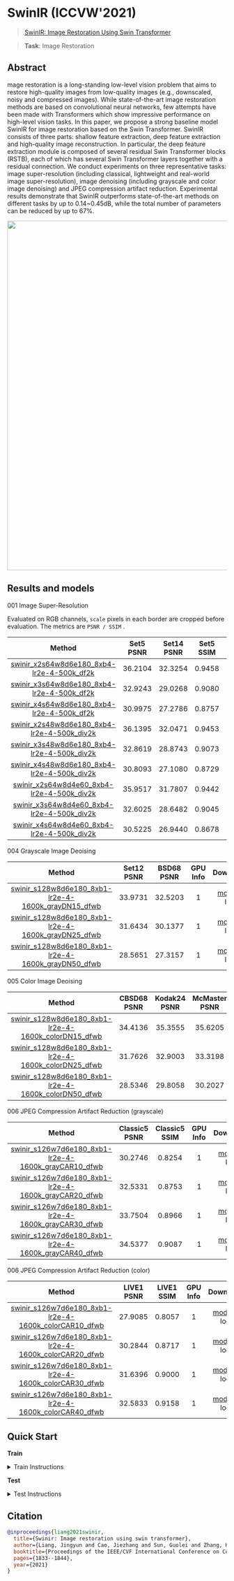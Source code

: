 # SwinIR (ICCVW'2021)

> [SwinIR: Image Restoration Using Swin Transformer](https://arxiv.org/abs/2108.10257)

> **Task**: Image Restoration

<!-- [ALGORITHM] -->

## Abstract

<!-- [ABSTRACT] -->

mage restoration is a long-standing low-level vision problem that aims to restore high-quality images from low-quality images (e.g., downscaled, noisy and compressed images). While state-of-the-art image restoration methods are based on convolutional neural networks, few attempts have been made with Transformers which show impressive performance on high-level vision tasks. In this paper, we propose a strong baseline model SwinIR for image restoration based on the Swin Transformer. SwinIR consists of three parts: shallow feature extraction, deep feature extraction and high-quality image reconstruction. In particular, the deep feature extraction module is composed of several residual Swin Transformer blocks (RSTB), each of which has several Swin Transformer layers together with a residual connection. We conduct experiments on three representative tasks: image super-resolution (including classical, lightweight and real-world image super-resolution), image denoising (including grayscale and color image denoising) and JPEG compression artifact reduction. Experimental results demonstrate that SwinIR outperforms state-of-the-art methods on different tasks by up to 0.14~0.45dB, while the total number of parameters can be reduced by up to 67%.

<!-- [IMAGE] -->

<div align=center >
 <img src="https://user-images.githubusercontent.com/40970489/204525707-272fb8c6-1bb3-41f2-9a9b-612c48ddd9b4.png" width="800"/>
</div >

## Results and models

001 Image Super-Resolution

Evaluated on RGB channels, `scale` pixels in each border are cropped before evaluation.
The metrics are `PSNR / SSIM` .

|                                    Method                                    | Set5 PSNR | Set14 PSNR | Set5 SSIM | Set14 SSIM | GPU Info |                                    Download                                    |
| :--------------------------------------------------------------------------: | :-------: | :--------: | :-------: | :--------: | :------: | :----------------------------------------------------------------------------: |
| [swinir_x2s64w8d6e180_8xb4-lr2e-4-500k_df2k](/configs/swinir/swinir_x2s64w8d6e180_8xb4-lr2e-4-500k_df2k.py) |  36.2104  |  32.3254   |  0.9458   |   0.8997   |    1     | [model](https://drive.google.com/file/d/1Uw1QtPKnBvFalgx8sC-moFmTLCBtfbqM/view?usp=share_link) \\ log |
| [swinir_x3s64w8d6e180_8xb4-lr2e-4-500k_df2k](/configs/swinir/swinir_x3s64w8d6e180_8xb4-lr2e-4-500k_df2k.py) |  32.9243  |  29.0268   |  0.9080   |   0.8212   |    1     | [model](https://drive.google.com/file/d/13VOC_15bH4OcfqLX3TYa3NwoTSADKH9b/view?usp=share_link) \\ log |
| [swinir_x4s64w8d6e180_8xb4-lr2e-4-500k_df2k](/configs/swinir/swinir_x4s64w8d6e180_8xb4-lr2e-4-500k_df2k.py) |  30.9975  |  27.2786   |  0.8757   |   0.8973   |    1     | [model](https://drive.google.com/file/d/12IXYTR_3UebYbTqR9wumBEv5AlL6Qyr9/view?usp=share_link) \\ log |
| [swinir_x2s48w8d6e180_8xb4-lr2e-4-500k_div2k](/configs/swinir/swinir_x2s48w8d6e180_8xb4-lr2e-4-500k_div2k.py) |  36.1395  |  32.0471   |  0.9453   |   0.9398   |    1     | [model](https://drive.google.com/file/d/1NwpDavsYKNcVptQyUrCzFp2ArAtBV6a2/view?usp=share_link) \\ log |
| [swinir_x3s48w8d6e180_8xb4-lr2e-4-500k_div2k](/configs/swinir/swinir_x3s48w8d6e180_8xb4-lr2e-4-500k_div2k.py) |  32.8619  |  28.8743   |  0.9073   |   0.8178   |    1     | [model](https://drive.google.com/file/d/11fn_CkgaYl-flzaeJeapKa0d17RwPNQ9/view?usp=share_link) \\ log |
| [swinir_x4s48w8d6e180_8xb4-lr2e-4-500k_div2k](/configs/swinir/swinir_x4s48w8d6e180_8xb4-lr2e-4-500k_div2k.py) |  30.8093  |  27.1080   |  0.8729   |   0.7540   |    1     | [model](https://drive.google.com/file/d/1KWaJ3X6ZrXJZ37jHczdjRTcElQ_sPTpP/view?usp=share_link) \\ log |
| [swinir_x2s64w8d4e60_8xb4-lr2e-4-500k_div2k](/configs/swinir/swinir_x2s64w8d4e60_8xb4-lr2e-4-500k_div2k.py) |  35.9517  |  31.7807   |  0.9442   |   0.8948   |    1     | [model](https://drive.google.com/file/d/13dDwSMxjBpZZiXlgKHH9onkxzLUKZ0LX/view?usp=share_link) \\ log |
| [swinir_x3s64w8d4e60_8xb4-lr2e-4-500k_div2k](/configs/swinir/swinir_x3s64w8d4e60_8xb4-lr2e-4-500k_div2k.py) |  32.6025  |  28.6482   |  0.9045   |   0.8136   |    1     | [model](https://drive.google.com/file/d/1Jj0Mdyd2sbaaredwNxVtp0zraHr_EgCN/view?usp=share_link) \\ log |
| [swinir_x4s64w8d4e60_8xb4-lr2e-4-500k_div2k](/configs/swinir/swinir_x4s64w8d4e60_8xb4-lr2e-4-500k_div2k.py) |  30.5225  |  26.9440   |  0.8678   |   0.7484   |    1     | [model](https://drive.google.com/file/d/1hf-Bod4nAo13dRgyHKYiAi260a1sYCT8/view?usp=share_link) \\ log |

004 Grayscale Image Deoising

|                                        Method                                         | Set12 PSNR | BSD68 PSNR | GPU Info |                                        Download                                         |
| :-----------------------------------------------------------------------------------: | :--------: | :--------: | :------: | :-------------------------------------------------------------------------------------: |
| [swinir_s128w8d6e180_8xb1-lr2e-4-1600k_grayDN15_dfwb](/configs/swinir/swinir_s128w8d6e180_8xb1-lr2e-4-1600k_grayDN15_dfwb.py) |  33.9731   |  32.5203   |    1     | [model](https://drive.google.com/file/d/18PmDIFYZtlvyLQnGYvKShO-CdtlPwIwe/view?usp=share_link) \\ log |
| [swinir_s128w8d6e180_8xb1-lr2e-4-1600k_grayDN25_dfwb](/configs/swinir/swinir_s128w8d6e180_8xb1-lr2e-4-1600k_grayDN25_dfwb.py) |  31.6434   |  30.1377   |    1     | [model](https://drive.google.com/file/d/1PqC9a-3wfyH6DeVpP2yi6r6stqEB1vfj/view?usp=share_link) \\ log |
| [swinir_s128w8d6e180_8xb1-lr2e-4-1600k_grayDN50_dfwb](/configs/swinir/swinir_s128w8d6e180_8xb1-lr2e-4-1600k_grayDN50_dfwb.py) |  28.5651   |  27.3157   |    1     | [model](https://drive.google.com/file/d/1miDCBmxe73XoxkJDLAmqOBbuiY9U6JRz/view?usp=share_link) \\ log |

005 Color Image Deoising

|                                    Method                                     | CBSD68 PSNR | Kodak24 PSNR | McMaster PSNR | GPU Info |                                    Download                                     |
| :---------------------------------------------------------------------------: | :---------: | :----------: | :-----------: | :------: | :-----------------------------------------------------------------------------: |
| [swinir_s128w8d6e180_8xb1-lr2e-4-1600k_colorDN15_dfwb](/configs/swinir/swinir_s128w8d6e180_8xb1-lr2e-4-1600k_colorDN15_dfwb.py) |   34.4136   |   35.3555    |    35.6205    |    1     | [model](https://drive.google.com/file/d/16pfIBzAXTv6-3xTsKXEtLkY2pLM-tNFn/view?usp=share_link) \\ log |
| [swinir_s128w8d6e180_8xb1-lr2e-4-1600k_colorDN25_dfwb](/configs/swinir/swinir_s128w8d6e180_8xb1-lr2e-4-1600k_colorDN25_dfwb.py) |   31.7626   |   32.9003    |    33.3198    |    1     | [model](https://drive.google.com/file/d/1pihZhiw1V5hWNoaWCuabN8KCj6_il6KG/view?usp=share_link) \\ log |
| [swinir_s128w8d6e180_8xb1-lr2e-4-1600k_colorDN50_dfwb](/configs/swinir/swinir_s128w8d6e180_8xb1-lr2e-4-1600k_colorDN50_dfwb.py) |   28.5346   |   29.8058    |    30.2027    |    1     | [model](https://drive.google.com/file/d/1pihZhiw1V5hWNoaWCuabN8KCj6_il6KG/view?usp=share_link) \\ log |

006 JPEG Compression Artifact Reduction (grayscale)

|                                       Method                                       | Classic5 PSNR | Classic5 SSIM | GPU Info |                                       Download                                       |
| :--------------------------------------------------------------------------------: | :-----------: | :-----------: | :------: | :----------------------------------------------------------------------------------: |
| [swinir_s126w7d6e180_8xb1-lr2e-4-1600k_grayCAR10_dfwb](/configs/swinir/swinir_s126w7d6e180_8xb1-lr2e-4-1600k_grayCAR10_dfwb.py) |    30.2746    |    0.8254     |    1     | [model](https://drive.google.com/file/d/1LMEGlGtYcrJ9dhC8pmNsCAWyeZq1Dfc5/view?usp=share_link) \\ log |
| [swinir_s126w7d6e180_8xb1-lr2e-4-1600k_grayCAR20_dfwb](/configs/swinir/swinir_s126w7d6e180_8xb1-lr2e-4-1600k_grayCAR20_dfwb.py) |    32.5331    |    0.8753     |    1     | [model](https://drive.google.com/file/d/1624dceqoBD5CwqLuL_ozPaYuIQex2WmL/view?usp=share_link) \\ log |
| [swinir_s126w7d6e180_8xb1-lr2e-4-1600k_grayCAR30_dfwb](/configs/swinir/swinir_s126w7d6e180_8xb1-lr2e-4-1600k_grayCAR30_dfwb.py) |    33.7504    |    0.8966     |    1     | [model](https://drive.google.com/file/d/1X70GSCK8Wo9nYUmtN0MysCarIHliB3WM/view?usp=share_link) \\ log |
| [swinir_s126w7d6e180_8xb1-lr2e-4-1600k_grayCAR40_dfwb](/configs/swinir/swinir_s126w7d6e180_8xb1-lr2e-4-1600k_grayCAR40_dfwb.py) |    34.5377    |    0.9087     |    1     | [model](https://drive.google.com/file/d/1HQGYXthHnmVsng1313KZmGzewsWPzzDT/view?usp=share_link) \\ log |

006 JPEG Compression Artifact Reduction (color)

|                                        Method                                         | LIVE1 PSNR | LIVE1 SSIM | GPU Info |                                        Download                                         |
| :-----------------------------------------------------------------------------------: | :--------: | :--------: | :------: | :-------------------------------------------------------------------------------------: |
| [swinir_s126w7d6e180_8xb1-lr2e-4-1600k_colorCAR10_dfwb](/configs/swinir/swinir_s126w7d6e180_8xb1-lr2e-4-1600k_colorCAR10_dfwb.py) |  27.9085   |   0.8057   |    1     | [model](https://drive.google.com/file/d/1YXlmXo5SdQF7JwEvedUmNgxrPZVwxAgg/view?usp=share_link) \\ log |
| [swinir_s126w7d6e180_8xb1-lr2e-4-1600k_colorCAR20_dfwb](/configs/swinir/swinir_s126w7d6e180_8xb1-lr2e-4-1600k_colorCAR20_dfwb.py) |  30.2844   |   0.8717   |    1     | [model](https://drive.google.com/file/d/1pY6RXvp2y98Qx4VhaZOSVTpyOQzk8l9b/view?usp=share_link) \\ log |
| [swinir_s126w7d6e180_8xb1-lr2e-4-1600k_colorCAR30_dfwb](/configs/swinir/swinir_s126w7d6e180_8xb1-lr2e-4-1600k_colorCAR30_dfwb.py) |  31.6396   |   0.9000   |    1     | [model](https://drive.google.com/file/d/1LUiFJCdcGCRl4NDAtiyj2Ba87fKW3p5x/view?usp=share_link) \\ log |
| [swinir_s126w7d6e180_8xb1-lr2e-4-1600k_colorCAR40_dfwb](/configs/swinir/swinir_s126w7d6e180_8xb1-lr2e-4-1600k_colorCAR40_dfwb.py) |  32.5833   |   0.9158   |    1     | [model](https://drive.google.com/file/d/1N7veqPM2ypF1hOyq8UC7BHLb4K5391wZ/view?usp=share_link) \\ log |

## Quick Start

**Train**

<details>
<summary>Train Instructions</summary>

You can use the following commands to train a model with cpu or single/multiple GPUs.

```shell
# cpu train
# 001 Classical Image Super-Resolution (middle size)
# (setting1: when model is trained on DIV2K and with training_patch_size=48)
CUDA_VISIBLE_DEVICES=-1 python tools/train.py configs/swinir/swinir_x2s48w8d6e180_8xb4-lr2e-4-500k_div2k.py
CUDA_VISIBLE_DEVICES=-1 python tools/train.py configs/swinir/swinir_x3s48w8d6e180_8xb4-lr2e-4-500k_div2k.py
CUDA_VISIBLE_DEVICES=-1 python tools/train.py configs/swinir/swinir_x4s48w8d6e180_8xb4-lr2e-4-500k_div2k.py

# (setting2: when model is trained on DIV2K+Flickr2K and with training_patch_size=64)
CUDA_VISIBLE_DEVICES=-1 python tools/train.py configs/swinir/swinir_x2s64w8d6e180_8xb4-lr2e-4-500k_df2k.py
CUDA_VISIBLE_DEVICES=-1 python tools/train.py configs/swinir/swinir_x3s64w8d6e180_8xb4-lr2e-4-500k_df2k.py
CUDA_VISIBLE_DEVICES=-1 python tools/train.py configs/swinir/swinir_x4s64w8d6e180_8xb4-lr2e-4-500k_df2k.py

# 002 Lightweight Image Super-Resolution (small size)
CUDA_VISIBLE_DEVICES=-1 python tools/train.py configs/swinir/swinir_x2s64w8d4e60_8xb4-lr2e-4-500k_div2k.py
CUDA_VISIBLE_DEVICES=-1 python tools/train.py configs/swinir/swinir_x3s64w8d4e60_8xb4-lr2e-4-500k_div2k.py
CUDA_VISIBLE_DEVICES=-1 python tools/train.py configs/swinir/swinir_x4s64w8d4e60_8xb4-lr2e-4-500k_div2k.py

# 004 Grayscale Image Deoising (middle size)
CUDA_VISIBLE_DEVICES=-1 python tools/train.py configs/swinir/swinir_s128w8d6e180_8xb1-lr2e-4-1600k_grayDN15_dfwb.py
CUDA_VISIBLE_DEVICES=-1 python tools/train.py configs/swinir/swinir_s128w8d6e180_8xb1-lr2e-4-1600k_grayDN25_dfwb.py
CUDA_VISIBLE_DEVICES=-1 python tools/train.py configs/swinir/swinir_s128w8d6e180_8xb1-lr2e-4-1600k_grayDN50_dfwb.py

# 005 Color Image Deoising (middle size)
CUDA_VISIBLE_DEVICES=-1 python tools/train.py configs/swinir/swinir_s128w8d6e180_8xb1-lr2e-4-1600k_colorDN15_dfwb.py
CUDA_VISIBLE_DEVICES=-1 python tools/train.py configs/swinir/swinir_s128w8d6e180_8xb1-lr2e-4-1600k_colorDN25_dfwb.py
CUDA_VISIBLE_DEVICES=-1 python tools/train.py configs/swinir/swinir_s128w8d6e180_8xb1-lr2e-4-1600k_colorDN50_dfwb.py

# 006 JPEG Compression Artifact Reduction (middle size, using window_size=7 because JPEG encoding uses 8x8 blocks)
# grayscale
CUDA_VISIBLE_DEVICES=-1 python tools/train.py configs/swinir/swinir_s126w7d6e180_8xb1-lr2e-4-1600k_grayCAR10_dfwb.py
CUDA_VISIBLE_DEVICES=-1 python tools/train.py configs/swinir/swinir_s126w7d6e180_8xb1-lr2e-4-1600k_grayCAR20_dfwb.py
CUDA_VISIBLE_DEVICES=-1 python tools/train.py configs/swinir/swinir_s126w7d6e180_8xb1-lr2e-4-1600k_grayCAR30_dfwb.py
CUDA_VISIBLE_DEVICES=-1 python tools/train.py configs/swinir/swinir_s126w7d6e180_8xb1-lr2e-4-1600k_grayCAR40_dfwb.py

# color
CUDA_VISIBLE_DEVICES=-1 python tools/train.py configs/swinir/swinir_s126w7d6e180_8xb1-lr2e-4-1600k_colorCAR10_dfwb.py
CUDA_VISIBLE_DEVICES=-1 python tools/train.py configs/swinir/swinir_s126w7d6e180_8xb1-lr2e-4-1600k_colorCAR20_dfwb.py
CUDA_VISIBLE_DEVICES=-1 python tools/train.py configs/swinir/swinir_s126w7d6e180_8xb1-lr2e-4-1600k_colorCAR30_dfwb.py
CUDA_VISIBLE_DEVICES=-1 python tools/train.py configs/swinir/swinir_s126w7d6e180_8xb1-lr2e-4-1600k_colorCAR40_dfwb.py



# single-gpu train
# 001 Classical Image Super-Resolution (middle size)
# (setting1: when model is trained on DIV2K and with training_patch_size=48)
python tools/train.py configs/swinir/swinir_x2s48w8d6e180_8xb4-lr2e-4-500k_div2k.py
python tools/train.py configs/swinir/swinir_x3s48w8d6e180_8xb4-lr2e-4-500k_div2k.py
python tools/train.py configs/swinir/swinir_x4s48w8d6e180_8xb4-lr2e-4-500k_div2k.py

# (setting2: when model is trained on DIV2K+Flickr2K and with training_patch_size=64)
python tools/train.py configs/swinir/swinir_x2s64w8d6e180_8xb4-lr2e-4-500k_df2k.py
python tools/train.py configs/swinir/swinir_x3s64w8d6e180_8xb4-lr2e-4-500k_df2k.py
python tools/train.py configs/swinir/swinir_x4s64w8d6e180_8xb4-lr2e-4-500k_df2k.py

# 002 Lightweight Image Super-Resolution (small size)
python tools/train.py configs/swinir/swinir_x2s64w8d4e60_8xb4-lr2e-4-500k_div2k.py
python tools/train.py configs/swinir/swinir_x3s64w8d4e60_8xb4-lr2e-4-500k_div2k.py
python tools/train.py configs/swinir/swinir_x4s64w8d4e60_8xb4-lr2e-4-500k_div2k.py

# 004 Grayscale Image Deoising (middle size)
python tools/train.py configs/swinir/swinir_s128w8d6e180_8xb1-lr2e-4-1600k_grayDN15_dfwb.py
python tools/train.py configs/swinir/swinir_s128w8d6e180_8xb1-lr2e-4-1600k_grayDN25_dfwb.py
python tools/train.py configs/swinir/swinir_s128w8d6e180_8xb1-lr2e-4-1600k_grayDN50_dfwb.py

# 005 Color Image Deoising (middle size)
python tools/train.py configs/swinir/swinir_s128w8d6e180_8xb1-lr2e-4-1600k_colorDN15_dfwb.py
python tools/train.py configs/swinir/swinir_s128w8d6e180_8xb1-lr2e-4-1600k_colorDN25_dfwb.py
python tools/train.py configs/swinir/swinir_s128w8d6e180_8xb1-lr2e-4-1600k_colorDN50_dfwb.py

# 006 JPEG Compression Artifact Reduction (middle size, using window_size=7 because JPEG encoding uses 8x8 blocks)
# grayscale
python tools/train.py configs/swinir/swinir_s126w7d6e180_8xb1-lr2e-4-1600k_grayCAR10_dfwb.py
python tools/train.py configs/swinir/swinir_s126w7d6e180_8xb1-lr2e-4-1600k_grayCAR20_dfwb.py
python tools/train.py configs/swinir/swinir_s126w7d6e180_8xb1-lr2e-4-1600k_grayCAR30_dfwb.py
python tools/train.py configs/swinir/swinir_s126w7d6e180_8xb1-lr2e-4-1600k_grayCAR40_dfwb.py

# color
python tools/train.py configs/swinir/swinir_s126w7d6e180_8xb1-lr2e-4-1600k_colorCAR10_dfwb.py
python tools/train.py configs/swinir/swinir_s126w7d6e180_8xb1-lr2e-4-1600k_colorCAR20_dfwb.py
python tools/train.py configs/swinir/swinir_s126w7d6e180_8xb1-lr2e-4-1600k_colorCAR30_dfwb.py
python tools/train.py configs/swinir/swinir_s126w7d6e180_8xb1-lr2e-4-1600k_colorCAR40_dfwb.py



# multi-gpu train
# 001 Classical Image Super-Resolution (middle size)
# (setting1: when model is trained on DIV2K and with training_patch_size=48)
./tools/dist_train.sh configs/swinir/swinir_x2s48w8d6e180_8xb4-lr2e-4-500k_div2k.py 8
./tools/dist_train.sh configs/swinir/swinir_x3s48w8d6e180_8xb4-lr2e-4-500k_div2k.py 8
./tools/dist_train.sh configs/swinir/swinir_x4s48w8d6e180_8xb4-lr2e-4-500k_div2k.py 8

# (setting2: when model is trained on DIV2K+Flickr2K and with training_patch_size=64)
./tools/dist_train.sh configs/swinir/swinir_x2s64w8d6e180_8xb4-lr2e-4-500k_df2k.py 8
./tools/dist_train.sh configs/swinir/swinir_x3s64w8d6e180_8xb4-lr2e-4-500k_df2k.py 8
./tools/dist_train.sh configs/swinir/swinir_x4s64w8d6e180_8xb4-lr2e-4-500k_df2k.py 8

# 002 Lightweight Image Super-Resolution (small size)
./tools/dist_train.sh configs/swinir/swinir_x2s64w8d4e60_8xb4-lr2e-4-500k_div2k.py 8
./tools/dist_train.sh configs/swinir/swinir_x3s64w8d4e60_8xb4-lr2e-4-500k_div2k.py 8
./tools/dist_train.sh configs/swinir/swinir_x4s64w8d4e60_8xb4-lr2e-4-500k_div2k.py 8

# 004 Grayscale Image Deoising (middle size)
./tools/dist_train.sh configs/swinir/swinir_s128w8d6e180_8xb1-lr2e-4-1600k_grayDN15_dfwb.py 8
./tools/dist_train.sh configs/swinir/swinir_s128w8d6e180_8xb1-lr2e-4-1600k_grayDN25_dfwb.py 8
./tools/dist_train.sh configs/swinir/swinir_s128w8d6e180_8xb1-lr2e-4-1600k_grayDN50_dfwb.py 8

# 005 Color Image Deoising (middle size)
./tools/dist_train.sh configs/swinir/swinir_s128w8d6e180_8xb1-lr2e-4-1600k_colorDN15_dfwb.py 8
./tools/dist_train.sh configs/swinir/swinir_s128w8d6e180_8xb1-lr2e-4-1600k_colorDN25_dfwb.py 8
./tools/dist_train.sh configs/swinir/swinir_s128w8d6e180_8xb1-lr2e-4-1600k_colorDN50_dfwb.py 8

# 006 JPEG Compression Artifact Reduction (middle size, using window_size=7 because JPEG encoding uses 8x8 blocks)
# grayscale
./tools/dist_train.sh configs/swinir/swinir_s126w7d6e180_8xb1-lr2e-4-1600k_grayCAR10_dfwb.py 8
./tools/dist_train.sh configs/swinir/swinir_s126w7d6e180_8xb1-lr2e-4-1600k_grayCAR20_dfwb.py 8
./tools/dist_train.sh configs/swinir/swinir_s126w7d6e180_8xb1-lr2e-4-1600k_grayCAR30_dfwb.py 8
./tools/dist_train.sh configs/swinir/swinir_s126w7d6e180_8xb1-lr2e-4-1600k_grayCAR40_dfwb.py 8

# color
./tools/dist_train.sh configs/swinir/swinir_s126w7d6e180_8xb1-lr2e-4-1600k_colorCAR10_dfwb.py 8
./tools/dist_train.sh configs/swinir/swinir_s126w7d6e180_8xb1-lr2e-4-1600k_colorCAR20_dfwb.py 8
./tools/dist_train.sh configs/swinir/swinir_s126w7d6e180_8xb1-lr2e-4-1600k_colorCAR30_dfwb.py 8
./tools/dist_train.sh configs/swinir/swinir_s126w7d6e180_8xb1-lr2e-4-1600k_colorCAR40_dfwb.py 8
```

For more details, you can refer to **Train a model** part in [train_test.md](/docs/en/user_guides/train_test.md#Train-a-model-in-MMEditing).

</details>

**Test**

<details>
<summary>Test Instructions</summary>

You can use the following commands to test a model with cpu or single/multiple GPUs.

```shell
# cpu test
# 001 Classical Image Super-Resolution (middle size)
# (setting1: when model is trained on DIV2K and with training_patch_size=48)
CUDA_VISIBLE_DEVICES=-1 python tools/test.py configs/swinir/swinir_x2s48w8d6e180_8xb4-lr2e-4-500k_div2k.py /path/to/checkpoint/001_classicalSR_DIV2K_s48w8_SwinIR-M_x2.pth
CUDA_VISIBLE_DEVICES=-1 python tools/test.py configs/swinir/swinir_x3s48w8d6e180_8xb4-lr2e-4-500k_div2k.py /path/to/checkpoint/001_classicalSR_DIV2K_s48w8_SwinIR-M_x3.pth
CUDA_VISIBLE_DEVICES=-1 python tools/test.py configs/swinir/swinir_x4s48w8d6e180_8xb4-lr2e-4-500k_div2k.py /path/to/checkpoint/001_classicalSR_DIV2K_s48w8_SwinIR-M_x4.pth

# (setting2: when model is trained on DIV2K+Flickr2K and with training_patch_size=64)
CUDA_VISIBLE_DEVICES=-1 python tools/test.py configs/swinir/swinir_x2s64w8d6e180_8xb4-lr2e-4-500k_df2k.py /path/to/checkpoint/001_classicalSR_DF2K_s64w8_SwinIR-M_x2.pth
CUDA_VISIBLE_DEVICES=-1 python tools/test.py configs/swinir/swinir_x3s64w8d6e180_8xb4-lr2e-4-500k_df2k.py /path/to/checkpoint/001_classicalSR_DF2K_s64w8_SwinIR-M_x3.pth
CUDA_VISIBLE_DEVICES=-1 python tools/test.py configs/swinir/swinir_x4s64w8d6e180_8xb4-lr2e-4-500k_df2k.py /path/to/checkpoint/001_classicalSR_DF2K_s64w8_SwinIR-M_x4.pth

# 002 Lightweight Image Super-Resolution (small size)
CUDA_VISIBLE_DEVICES=-1 python tools/test.py configs/swinir/swinir_x2s64w8d4e60_8xb4-lr2e-4-500k_div2k.py /path/to/checkpoint/002_lightweightSR_DIV2K_s64w8_SwinIR-S_x2.pth
CUDA_VISIBLE_DEVICES=-1 python tools/test.py configs/swinir/swinir_x3s64w8d4e60_8xb4-lr2e-4-500k_div2k.py /path/to/checkpoint/002_lightweightSR_DIV2K_s64w8_SwinIR-S_x3.pth
CUDA_VISIBLE_DEVICES=-1 python tools/test.py configs/swinir/swinir_x4s64w8d4e60_8xb4-lr2e-4-500k_div2k.py /path/to/checkpoint/002_lightweightSR_DIV2K_s64w8_SwinIR-S_x4.pth

# 004 Grayscale Image Deoising (middle size)
CUDA_VISIBLE_DEVICES=-1 python tools/test.py configs/swinir/swinir_s128w8d6e180_8xb1-lr2e-4-1600k_grayDN15_dfwb.py /path/to/checkpoint/004_grayDN_DFWB_s128w8_SwinIR-M_noise15.pth
CUDA_VISIBLE_DEVICES=-1 python tools/test.py configs/swinir/swinir_s128w8d6e180_8xb1-lr2e-4-1600k_grayDN25_dfwb.py /path/to/checkpoint/004_grayDN_DFWB_s128w8_SwinIR-M_noise25.pth
CUDA_VISIBLE_DEVICES=-1 python tools/test.py configs/swinir/swinir_s128w8d6e180_8xb1-lr2e-4-1600k_grayDN50_dfwb.py /path/to/checkpoint/004_grayDN_DFWB_s128w8_SwinIR-M_noise50.pth

# 005 Color Image Deoising (middle size)
CUDA_VISIBLE_DEVICES=-1 python tools/test.py configs/swinir/swinir_s128w8d6e180_8xb1-lr2e-4-1600k_colorDN15_dfwb.py /path/to/checkpoint/005_colorDN_DFWB_s128w8_SwinIR-M_noise15.pth
CUDA_VISIBLE_DEVICES=-1 python tools/test.py configs/swinir/swinir_s128w8d6e180_8xb1-lr2e-4-1600k_colorDN25_dfwb.py /path/to/checkpoint/005_colorDN_DFWB_s128w8_SwinIR-M_noise25.pth
CUDA_VISIBLE_DEVICES=-1 python tools/test.py configs/swinir/swinir_s128w8d6e180_8xb1-lr2e-4-1600k_colorDN50_dfwb.py /path/to/checkpoint/005_colorDN_DFWB_s128w8_SwinIR-M_noise50.pth

# 006 JPEG Compression Artifact Reduction (middle size, using window_size=7 because JPEG encoding uses 8x8 blocks)
# grayscale
CUDA_VISIBLE_DEVICES=-1 python tools/test.py configs/swinir/swinir_s126w7d6e180_8xb1-lr2e-4-1600k_grayCAR10_dfwb.py /path/to/checkpoint/006_CAR_DFWB_s126w7_SwinIR-M_jpeg10.pth
CUDA_VISIBLE_DEVICES=-1 python tools/test.py configs/swinir/swinir_s126w7d6e180_8xb1-lr2e-4-1600k_grayCAR20_dfwb.py /path/to/checkpoint/006_CAR_DFWB_s126w7_SwinIR-M_jpeg20.pth
CUDA_VISIBLE_DEVICES=-1 python tools/test.py configs/swinir/swinir_s126w7d6e180_8xb1-lr2e-4-1600k_grayCAR30_dfwb.py /path/to/checkpoint/006_CAR_DFWB_s126w7_SwinIR-M_jpeg30.pth
CUDA_VISIBLE_DEVICES=-1 python tools/test.py configs/swinir/swinir_s126w7d6e180_8xb1-lr2e-4-1600k_grayCAR40_dfwb.py /path/to/checkpoint/006_CAR_DFWB_s126w7_SwinIR-M_jpeg40.pth

# color
CUDA_VISIBLE_DEVICES=-1 python tools/test.py configs/swinir/swinir_s126w7d6e180_8xb1-lr2e-4-1600k_colorCAR10_dfwb.py /path/to/checkpoint/006_colorCAR_DFWB_s126w7_SwinIR-M_jpeg10.pth
CUDA_VISIBLE_DEVICES=-1 python tools/test.py configs/swinir/swinir_s126w7d6e180_8xb1-lr2e-4-1600k_colorCAR20_dfwb.py /path/to/checkpoint/006_colorCAR_DFWB_s126w7_SwinIR-M_jpeg20.pth
CUDA_VISIBLE_DEVICES=-1 python tools/test.py configs/swinir/swinir_s126w7d6e180_8xb1-lr2e-4-1600k_colorCAR30_dfwb.py /path/to/checkpoint/006_colorCAR_DFWB_s126w7_SwinIR-M_jpeg30.pth
CUDA_VISIBLE_DEVICES=-1 python tools/test.py configs/swinir/swinir_s126w7d6e180_8xb1-lr2e-4-1600k_colorCAR40_dfwb.py /path/to/checkpoint/006_colorCAR_DFWB_s126w7_SwinIR-M_jpeg40.pth



# single-gpu test
# 001 Classical Image Super-Resolution (middle size)
# (setting1: when model is trained on DIV2K and with training_patch_size=48)
python tools/test.py configs/swinir/swinir_x2s48w8d6e180_8xb4-lr2e-4-500k_div2k.py /path/to/checkpoint/001_classicalSR_DIV2K_s48w8_SwinIR-M_x2.pth
python tools/test.py configs/swinir/swinir_x3s48w8d6e180_8xb4-lr2e-4-500k_div2k.py /path/to/checkpoint/001_classicalSR_DIV2K_s48w8_SwinIR-M_x3.pth
python tools/test.py configs/swinir/swinir_x4s48w8d6e180_8xb4-lr2e-4-500k_div2k.py /path/to/checkpoint/001_classicalSR_DIV2K_s48w8_SwinIR-M_x4.pth

# (setting2: when model is trained on DIV2K+Flickr2K and with training_patch_size=64)
python tools/test.py configs/swinir/swinir_x2s64w8d6e180_8xb4-lr2e-4-500k_df2k.py /path/to/checkpoint/001_classicalSR_DF2K_s64w8_SwinIR-M_x2.pth
python tools/test.py configs/swinir/swinir_x3s64w8d6e180_8xb4-lr2e-4-500k_df2k.py /path/to/checkpoint/001_classicalSR_DF2K_s64w8_SwinIR-M_x3.pth
python tools/test.py configs/swinir/swinir_x4s64w8d6e180_8xb4-lr2e-4-500k_df2k.py /path/to/checkpoint/001_classicalSR_DF2K_s64w8_SwinIR-M_x4.pth

# 002 Lightweight Image Super-Resolution (small size)
python tools/test.py configs/swinir/swinir_x2s64w8d4e60_8xb4-lr2e-4-500k_div2k.py /path/to/checkpoint/002_lightweightSR_DIV2K_s64w8_SwinIR-S_x2.pth
python tools/test.py configs/swinir/swinir_x3s64w8d4e60_8xb4-lr2e-4-500k_div2k.py /path/to/checkpoint/002_lightweightSR_DIV2K_s64w8_SwinIR-S_x3.pth
python tools/test.py configs/swinir/swinir_x4s64w8d4e60_8xb4-lr2e-4-500k_div2k.py /path/to/checkpoint/002_lightweightSR_DIV2K_s64w8_SwinIR-S_x4.pth

# 004 Grayscale Image Deoising (middle size)
python tools/test.py configs/swinir/swinir_s128w8d6e180_8xb1-lr2e-4-1600k_grayDN15_dfwb.py /path/to/checkpoint/004_grayDN_DFWB_s128w8_SwinIR-M_noise15.pth
python tools/test.py configs/swinir/swinir_s128w8d6e180_8xb1-lr2e-4-1600k_grayDN25_dfwb.py /path/to/checkpoint/004_grayDN_DFWB_s128w8_SwinIR-M_noise25.pth
python tools/test.py configs/swinir/swinir_s128w8d6e180_8xb1-lr2e-4-1600k_grayDN50_dfwb.py /path/to/checkpoint/004_grayDN_DFWB_s128w8_SwinIR-M_noise50.pth

# 005 Color Image Deoising (middle size)
python tools/test.py configs/swinir/swinir_s128w8d6e180_8xb1-lr2e-4-1600k_colorDN15_dfwb.py /path/to/checkpoint/005_colorDN_DFWB_s128w8_SwinIR-M_noise15.pth
python tools/test.py configs/swinir/swinir_s128w8d6e180_8xb1-lr2e-4-1600k_colorDN25_dfwb.py /path/to/checkpoint/005_colorDN_DFWB_s128w8_SwinIR-M_noise25.pth
python tools/test.py configs/swinir/swinir_s128w8d6e180_8xb1-lr2e-4-1600k_colorDN50_dfwb.py /path/to/checkpoint/005_colorDN_DFWB_s128w8_SwinIR-M_noise50.pth

# 006 JPEG Compression Artifact Reduction (middle size, using window_size=7 because JPEG encoding uses 8x8 blocks)
# grayscale
python tools/test.py configs/swinir/swinir_s126w7d6e180_8xb1-lr2e-4-1600k_grayCAR10_dfwb.py /path/to/checkpoint/006_CAR_DFWB_s126w7_SwinIR-M_jpeg10.pth
python tools/test.py configs/swinir/swinir_s126w7d6e180_8xb1-lr2e-4-1600k_grayCAR20_dfwb.py /path/to/checkpoint/006_CAR_DFWB_s126w7_SwinIR-M_jpeg20.pth
python tools/test.py configs/swinir/swinir_s126w7d6e180_8xb1-lr2e-4-1600k_grayCAR30_dfwb.py /path/to/checkpoint/006_CAR_DFWB_s126w7_SwinIR-M_jpeg30.pth
python tools/test.py configs/swinir/swinir_s126w7d6e180_8xb1-lr2e-4-1600k_grayCAR40_dfwb.py /path/to/checkpoint/006_CAR_DFWB_s126w7_SwinIR-M_jpeg40.pth

# color
python tools/test.py configs/swinir/swinir_s126w7d6e180_8xb1-lr2e-4-1600k_colorCAR10_dfwb.py /path/to/checkpoint/006_colorCAR_DFWB_s126w7_SwinIR-M_jpeg10.pth
python tools/test.py configs/swinir/swinir_s126w7d6e180_8xb1-lr2e-4-1600k_colorCAR20_dfwb.py /path/to/checkpoint/006_colorCAR_DFWB_s126w7_SwinIR-M_jpeg20.pth
python tools/test.py configs/swinir/swinir_s126w7d6e180_8xb1-lr2e-4-1600k_colorCAR30_dfwb.py /path/to/checkpoint/006_colorCAR_DFWB_s126w7_SwinIR-M_jpeg30.pth
python tools/test.py configs/swinir/swinir_s126w7d6e180_8xb1-lr2e-4-1600k_colorCAR40_dfwb.py /path/to/checkpoint/006_colorCAR_DFWB_s126w7_SwinIR-M_jpeg40.pth



# multi-gpu test
# 001 Classical Image Super-Resolution (middle size)
# (setting1: when model is trained on DIV2K and with training_patch_size=48)
./tools/dist_test.sh configs/swinir/swinir_x2s48w8d6e180_8xb4-lr2e-4-500k_div2k.py /path/to/checkpoint/001_classicalSR_DIV2K_s48w8_SwinIR-M_x2.pth 8
./tools/dist_test.sh configs/swinir/swinir_x3s48w8d6e180_8xb4-lr2e-4-500k_div2k.py /path/to/checkpoint/001_classicalSR_DIV2K_s48w8_SwinIR-M_x3.pth 8
./tools/dist_test.sh configs/swinir/swinir_x4s48w8d6e180_8xb4-lr2e-4-500k_div2k.py /path/to/checkpoint/001_classicalSR_DIV2K_s48w8_SwinIR-M_x4.pth 8

# (setting2: when model is trained on DIV2K+Flickr2K and with training_patch_size=64)
./tools/dist_test.sh configs/swinir/swinir_x2s64w8d6e180_8xb4-lr2e-4-500k_df2k.py /path/to/checkpoint/001_classicalSR_DF2K_s64w8_SwinIR-M_x2.pth 8
./tools/dist_test.sh configs/swinir/swinir_x3s64w8d6e180_8xb4-lr2e-4-500k_df2k.py /path/to/checkpoint/001_classicalSR_DF2K_s64w8_SwinIR-M_x3.pth 8
./tools/dist_test.sh configs/swinir/swinir_x4s64w8d6e180_8xb4-lr2e-4-500k_df2k.py /path/to/checkpoint/001_classicalSR_DF2K_s64w8_SwinIR-M_x4.pth 8

# 002 Lightweight Image Super-Resolution (small size)
./tools/dist_test.sh configs/swinir/swinir_x2s64w8d4e60_8xb4-lr2e-4-500k_div2k.py /path/to/checkpoint/002_lightweightSR_DIV2K_s64w8_SwinIR-S_x2.pth 8
./tools/dist_test.sh configs/swinir/swinir_x3s64w8d4e60_8xb4-lr2e-4-500k_div2k.py /path/to/checkpoint/002_lightweightSR_DIV2K_s64w8_SwinIR-S_x3.pth 8
./tools/dist_test.sh configs/swinir/swinir_x4s64w8d4e60_8xb4-lr2e-4-500k_div2k.py /path/to/checkpoint/002_lightweightSR_DIV2K_s64w8_SwinIR-S_x4.pth 8

# 004 Grayscale Image Deoising (middle size)
./tools/dist_test.sh configs/swinir/swinir_s128w8d6e180_8xb1-lr2e-4-1600k_grayDN15_dfwb.py /path/to/checkpoint/004_grayDN_DFWB_s128w8_SwinIR-M_noise15.pth 8
./tools/dist_test.sh configs/swinir/swinir_s128w8d6e180_8xb1-lr2e-4-1600k_grayDN25_dfwb.py /path/to/checkpoint/004_grayDN_DFWB_s128w8_SwinIR-M_noise25.pth 8
./tools/dist_test.sh configs/swinir/swinir_s128w8d6e180_8xb1-lr2e-4-1600k_grayDN50_dfwb.py /path/to/checkpoint/004_grayDN_DFWB_s128w8_SwinIR-M_noise50.pth 8

# 005 Color Image Deoising (middle size)
./tools/dist_test.sh configs/swinir/swinir_s128w8d6e180_8xb1-lr2e-4-1600k_colorDN15_dfwb.py /path/to/checkpoint/005_colorDN_DFWB_s128w8_SwinIR-M_noise15.pth 8
./tools/dist_test.sh configs/swinir/swinir_s128w8d6e180_8xb1-lr2e-4-1600k_colorDN25_dfwb.py /path/to/checkpoint/005_colorDN_DFWB_s128w8_SwinIR-M_noise25.pth 8
./tools/dist_test.sh configs/swinir/swinir_s128w8d6e180_8xb1-lr2e-4-1600k_colorDN50_dfwb.py /path/to/checkpoint/005_colorDN_DFWB_s128w8_SwinIR-M_noise50.pth 8

# 006 JPEG Compression Artifact Reduction (middle size, using window_size=7 because JPEG encoding uses 8x8 blocks)
# grayscale
./tools/dist_test.sh configs/swinir/swinir_s126w7d6e180_8xb1-lr2e-4-1600k_grayCAR10_dfwb.py /path/to/checkpoint/006_CAR_DFWB_s126w7_SwinIR-M_jpeg10.pth 8
./tools/dist_test.sh configs/swinir/swinir_s126w7d6e180_8xb1-lr2e-4-1600k_grayCAR20_dfwb.py /path/to/checkpoint/006_CAR_DFWB_s126w7_SwinIR-M_jpeg20.pth 8
./tools/dist_test.sh configs/swinir/swinir_s126w7d6e180_8xb1-lr2e-4-1600k_grayCAR30_dfwb.py /path/to/checkpoint/006_CAR_DFWB_s126w7_SwinIR-M_jpeg30.pth 8
./tools/dist_test.sh configs/swinir/swinir_s126w7d6e180_8xb1-lr2e-4-1600k_grayCAR40_dfwb.py /path/to/checkpoint/006_CAR_DFWB_s126w7_SwinIR-M_jpeg40.pth 8

# color
./tools/dist_test.sh configs/swinir/swinir_s126w7d6e180_8xb1-lr2e-4-1600k_colorCAR10_dfwb.py /path/to/checkpoint/006_colorCAR_DFWB_s126w7_SwinIR-M_jpeg10.pth 8
./tools/dist_test.sh configs/swinir/swinir_s126w7d6e180_8xb1-lr2e-4-1600k_colorCAR20_dfwb.py /path/to/checkpoint/006_colorCAR_DFWB_s126w7_SwinIR-M_jpeg20.pth 8
./tools/dist_test.sh configs/swinir/swinir_s126w7d6e180_8xb1-lr2e-4-1600k_colorCAR30_dfwb.py /path/to/checkpoint/006_colorCAR_DFWB_s126w7_SwinIR-M_jpeg30.pth 8
./tools/dist_test.sh configs/swinir/swinir_s126w7d6e180_8xb1-lr2e-4-1600k_colorCAR40_dfwb.py /path/to/checkpoint/006_colorCAR_DFWB_s126w7_SwinIR-M_jpeg40.pth 8
```

For more details, you can refer to **Test a pre-trained model** part in [train_test.md](/docs/en/user_guides/train_test.md#Test-a-pre-trained-model-in-MMEditing).

</details>

## Citation

```bibtex
@inproceedings{liang2021swinir,
  title={Swinir: Image restoration using swin transformer},
  author={Liang, Jingyun and Cao, Jiezhang and Sun, Guolei and Zhang, Kai and Van Gool, Luc and Timofte, Radu},
  booktitle={Proceedings of the IEEE/CVF International Conference on Computer Vision},
  pages={1833--1844},
  year={2021}
}
```
